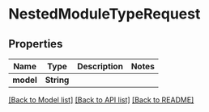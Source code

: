 # NestedModuleTypeRequest

## Properties

Name | Type | Description | Notes
------------ | ------------- | ------------- | -------------
**model** | **String** |  | 

[[Back to Model list]](../README.md#documentation-for-models) [[Back to API list]](../README.md#documentation-for-api-endpoints) [[Back to README]](../README.md)


